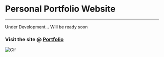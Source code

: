 # Personal Portfolio Website
---------------------------------------------------------------------------------------------------
Under Development... Will be ready soon
### Visit the site @ [Portfolio](26th-official.github.io/Web-dev)
![Gif](https://media.giphy.com/media/LY7RTbrtVfuT01MenI/giphy.gif)
